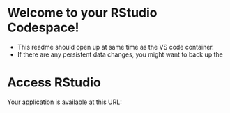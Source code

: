 # Welcome to your RStudio Codespace!
- This readme should open up at same time as the VS code container. 
- If there are any persistent data changes, you might want to back up the 

# Access RStudio
Your application is available at this URL:





